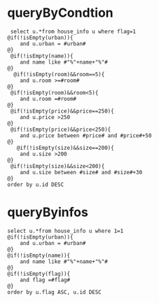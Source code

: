 	
queryByCondtion
===
	 select u.*from house_info u where flag=1
    @if(!isEmpty(urban)){
        and u.urban = #urban#
    @}
     @if(!isEmpty(name)){
        and name like #"%"+name+"%"#
    @}
      @if(!isEmpty(room)&&room==5){
        and u.room >=#room#
    @}
     @if(!isEmpty(room)&&room<5){
        and u.room =#room#
    @}
     @if(!isEmpty(price)&&price==250){
        and u.price >250
    @}
     @if(!isEmpty(price)&&price<250){
        and u.price between #price# and #price#+50
    @}
       @if(!isEmpty(size)&&size==200){
        and u.size >200
    @}
     @if(!isEmpty(size)&&size<200){
        and u.size between #size# and #size#+30
    @}
    order by u.id DESC
    
queryByinfos
===
	select u.*from house_info u where 1=1
    @if(!isEmpty(urban)){
        and u.urban = #urban#
    @}
    @if(!isEmpty(name)){
        and name like #"%"+name+"%"#
    @}
    @if(!isEmpty(flag)){
        and flag =#flag#
    @}
    order by u.flag ASC, u.id DESC

    